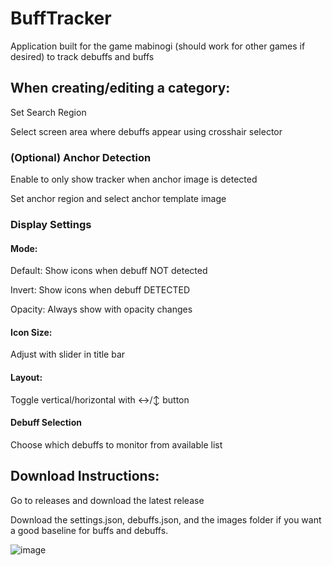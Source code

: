 # BuffTracker
Application built for the game mabinogi (should work for other games if desired) to track debuffs and buffs

## When creating/editing a category:

Set Search Region

Select screen area where debuffs appear using crosshair selector

### (Optional) Anchor Detection

Enable to only show tracker when anchor image is detected

Set anchor region and select anchor template image

### Display Settings

#### Mode:

Default: Show icons when debuff NOT detected

Invert: Show icons when debuff DETECTED

Opacity: Always show with opacity changes


#### Icon Size: 
Adjust with slider in title bar

#### Layout: 
Toggle vertical/horizontal with ↔/↕ button

#### Debuff Selection
Choose which debuffs to monitor from available list

## Download Instructions:
Go to releases and download the latest release

Download the settings.json, debuffs.json, and the images folder if you want a good baseline for buffs and debuffs.

![image](https://github.com/user-attachments/assets/8a78d8dc-cfdd-42eb-92a0-662ff76e5ce1)
